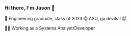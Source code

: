 ### Hi there, I'm Jason 👋 
🔱 Engineering graduate, class of 2023 @ ASU, go devils!! 😈

🧑‍💻 Working as a Systems Analyst/Developer

<!--
📬 Reach me on my socials!
📬 Reach me first.last@yourdomain.com
🔭 Hacking, programming, creating, making
🌱 Honing my craft, while surviving this heat
-->

<!--
**Jason-Thomas274/Jason-Thomas274** is a ✨ _special_ ✨ repository because its `README.md` (this file) appears on your GitHub profile.

Here are some ideas to get you started:

- 🔭 I’m currently working on ...
- 🌱 I’m currently learning ...
- 👯 I’m looking to collaborate on ...
- 🤔 I’m looking for help with ...
- 💬 Ask me about ...
- 📫 How to reach me: ...
- 😄 Pronouns: ...
- ⚡ Fun fact: ...
-->
